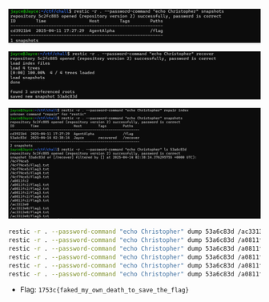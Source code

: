 
![alt text](image.png)


![alt text](image-1.png)


![alt text](image-2.png)


```bash
restic -r . --password-command "echo Christopher" dump 53a6c83d /ac3313e0/flag4.txt
restic -r . --password-command "echo Christopher" dump 53a6c83d /a0811fc2/flag1.txt
restic -r . --password-command "echo Christopher" dump 53a6c83d /a0811fc2/flag2.txt
restic -r . --password-command "echo Christopher" dump 53a6c83d /a0811fc2/flag3.txt
restic -r . --password-command "echo Christopher" dump 53a6c83d /a0811fc2/flag4.txt
restic -r . --password-command "echo Christopher" dump 53a6c83d /a0811fc2/flag5.txt
```

- Flag: `1753c{faked_my_own_death_to_save_the_flag}
`